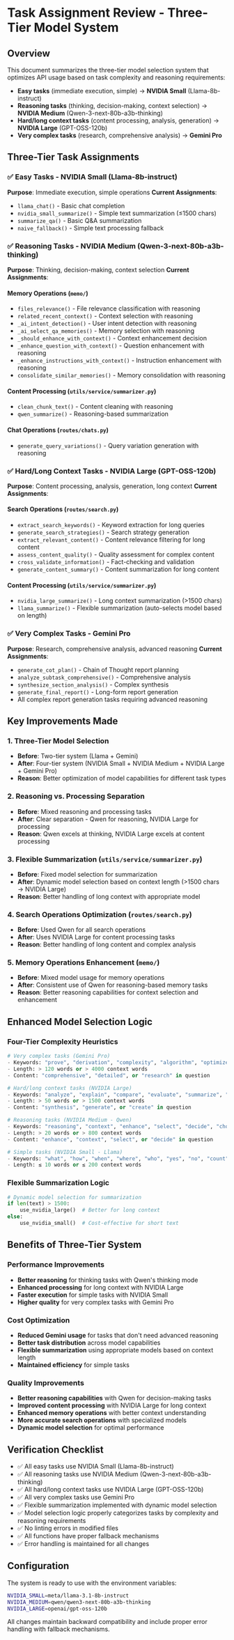 # Task Assignment Review - Three-Tier Model System

## Overview
This document summarizes the three-tier model selection system that optimizes API usage based on task complexity and reasoning requirements:
- **Easy tasks** (immediate execution, simple) → **NVIDIA Small** (Llama-8b-instruct)
- **Reasoning tasks** (thinking, decision-making, context selection) → **NVIDIA Medium** (Qwen-3-next-80b-a3b-thinking)
- **Hard/long context tasks** (content processing, analysis, generation) → **NVIDIA Large** (GPT-OSS-120b)
- **Very complex tasks** (research, comprehensive analysis) → **Gemini Pro**

## Three-Tier Task Assignments

### ✅ **Easy Tasks - NVIDIA Small (Llama-8b-instruct)**
**Purpose**: Immediate execution, simple operations
**Current Assignments**:
- `llama_chat()` - Basic chat completion
- `nvidia_small_summarize()` - Simple text summarization (≤1500 chars)
- `summarize_qa()` - Basic Q&A summarization
- `naive_fallback()` - Simple text processing fallback

### ✅ **Reasoning Tasks - NVIDIA Medium (Qwen-3-next-80b-a3b-thinking)**
**Purpose**: Thinking, decision-making, context selection
**Current Assignments**:

#### **Memory Operations** (`memo/`)
- `files_relevance()` - File relevance classification with reasoning
- `related_recent_context()` - Context selection with reasoning
- `_ai_intent_detection()` - User intent detection with reasoning
- `_ai_select_qa_memories()` - Memory selection with reasoning
- `_should_enhance_with_context()` - Context enhancement decision
- `_enhance_question_with_context()` - Question enhancement with reasoning
- `_enhance_instructions_with_context()` - Instruction enhancement with reasoning
- `consolidate_similar_memories()` - Memory consolidation with reasoning

#### **Content Processing** (`utils/service/summarizer.py`)
- `clean_chunk_text()` - Content cleaning with reasoning
- `qwen_summarize()` - Reasoning-based summarization

#### **Chat Operations** (`routes/chats.py`)
- `generate_query_variations()` - Query variation generation with reasoning

### ✅ **Hard/Long Context Tasks - NVIDIA Large (GPT-OSS-120b)**
**Purpose**: Content processing, analysis, generation, long context
**Current Assignments**:

#### **Search Operations** (`routes/search.py`)
- `extract_search_keywords()` - Keyword extraction for long queries
- `generate_search_strategies()` - Search strategy generation
- `extract_relevant_content()` - Content relevance filtering for long content
- `assess_content_quality()` - Quality assessment for complex content
- `cross_validate_information()` - Fact-checking and validation
- `generate_content_summary()` - Content summarization for long content

#### **Content Processing** (`utils/service/summarizer.py`)
- `nvidia_large_summarize()` - Long context summarization (>1500 chars)
- `llama_summarize()` - Flexible summarization (auto-selects model based on length)

### ✅ **Very Complex Tasks - Gemini Pro**
**Purpose**: Research, comprehensive analysis, advanced reasoning
**Current Assignments**:
- `generate_cot_plan()` - Chain of Thought report planning
- `analyze_subtask_comprehensive()` - Comprehensive analysis
- `synthesize_section_analysis()` - Complex synthesis
- `generate_final_report()` - Long-form report generation
- All complex report generation tasks requiring advanced reasoning

## Key Improvements Made

### 1. **Three-Tier Model Selection**
- **Before**: Two-tier system (Llama + Gemini)
- **After**: Four-tier system (NVIDIA Small + NVIDIA Medium + NVIDIA Large + Gemini Pro)
- **Reason**: Better optimization of model capabilities for different task types

### 2. **Reasoning vs. Processing Separation**
- **Before**: Mixed reasoning and processing tasks
- **After**: Clear separation - Qwen for reasoning, NVIDIA Large for processing
- **Reason**: Qwen excels at thinking, NVIDIA Large excels at content processing

### 3. **Flexible Summarization** (`utils/service/summarizer.py`)
- **Before**: Fixed model selection for summarization
- **After**: Dynamic model selection based on context length (>1500 chars → NVIDIA Large)
- **Reason**: Better handling of long context with appropriate model

### 4. **Search Operations Optimization** (`routes/search.py`)
- **Before**: Used Qwen for all search operations
- **After**: Uses NVIDIA Large for content processing tasks
- **Reason**: Better handling of long content and complex analysis

### 5. **Memory Operations Enhancement** (`memo/`)
- **Before**: Mixed model usage for memory operations
- **After**: Consistent use of Qwen for reasoning-based memory tasks
- **Reason**: Better reasoning capabilities for context selection and enhancement

## Enhanced Model Selection Logic

### **Four-Tier Complexity Heuristics**
```python
# Very complex tasks (Gemini Pro)
- Keywords: "prove", "derivation", "complexity", "algorithm", "optimize", "theorem", "rigorous", "step-by-step", "policy critique", "ambiguity", "counterfactual", "comprehensive", "detailed analysis", "synthesis", "evaluation", "research", "investigation", "comprehensive study"
- Length: > 120 words or > 4000 context words
- Content: "comprehensive", "detailed", or "research" in question

# Hard/long context tasks (NVIDIA Large)
- Keywords: "analyze", "explain", "compare", "evaluate", "summarize", "extract", "classify", "identify", "describe", "discuss", "synthesis", "consolidate", "process", "generate", "create", "develop", "build", "construct"
- Length: > 50 words or > 1500 context words
- Content: "synthesis", "generate", or "create" in question

# Reasoning tasks (NVIDIA Medium - Qwen)
- Keywords: "reasoning", "context", "enhance", "select", "decide", "choose", "determine", "assess", "judge", "consider", "think", "reason", "logic", "inference", "deduction", "analysis", "interpretation"
- Length: > 20 words or > 800 context words
- Content: "enhance", "context", "select", or "decide" in question

# Simple tasks (NVIDIA Small - Llama)
- Keywords: "what", "how", "when", "where", "who", "yes", "no", "count", "list", "find", "search", "lookup"
- Length: ≤ 10 words or ≤ 200 context words
```

### **Flexible Summarization Logic**
```python
# Dynamic model selection for summarization
if len(text) > 1500:
    use_nvidia_large()  # Better for long context
else:
    use_nvidia_small()  # Cost-effective for short text
```

## Benefits of Three-Tier System

### **Performance Improvements**
- **Better reasoning** for thinking tasks with Qwen's thinking mode
- **Enhanced processing** for long context with NVIDIA Large
- **Faster execution** for simple tasks with NVIDIA Small
- **Higher quality** for very complex tasks with Gemini Pro

### **Cost Optimization**
- **Reduced Gemini usage** for tasks that don't need advanced reasoning
- **Better task distribution** across model capabilities
- **Flexible summarization** using appropriate models based on context length
- **Maintained efficiency** for simple tasks

### **Quality Improvements**
- **Better reasoning capabilities** with Qwen for decision-making tasks
- **Improved content processing** with NVIDIA Large for long context
- **Enhanced memory operations** with better context understanding
- **More accurate search operations** with specialized models
- **Dynamic model selection** for optimal performance

## Verification Checklist

- ✅ All easy tasks use NVIDIA Small (Llama-8b-instruct)
- ✅ All reasoning tasks use NVIDIA Medium (Qwen-3-next-80b-a3b-thinking)
- ✅ All hard/long context tasks use NVIDIA Large (GPT-OSS-120b)
- ✅ All very complex tasks use Gemini Pro
- ✅ Flexible summarization implemented with dynamic model selection
- ✅ Model selection logic properly categorizes tasks by complexity and reasoning requirements
- ✅ No linting errors in modified files
- ✅ All functions have proper fallback mechanisms
- ✅ Error handling is maintained for all changes

## Configuration

The system is ready to use with the environment variables:
```bash
NVIDIA_SMALL=meta/llama-3.1-8b-instruct
NVIDIA_MEDIUM=qwen/qwen3-next-80b-a3b-thinking
NVIDIA_LARGE=openai/gpt-oss-120b
```

All changes maintain backward compatibility and include proper error handling with fallback mechanisms.
